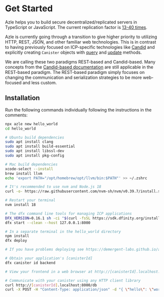 # Get Started

Azle helps you to build secure decentralized/replicated servers in TypeScript or JavaScript. The current replication factor is [13-40 times](https://dashboard.internetcomputer.org/subnets).

Azle is currently going through a transition to give higher priority to utilizing HTTP, REST, JSON, and other familiar web technologies. This is in contrast to having previously focused on ICP-specific technologies like [Candid](./candid.md) and explicitly creating `Canister` objects with [query](./query_methods.md) and [update](./update_methods.md) methods.

We are calling these two paradigms REST-based and Candid-based. Many concepts from the [Candid-based documentation](./candid_based_documentation.md) are still applicable in the REST-based paradigm. The REST-based paradigm simply focuses on changing the communication and serialization strategies to be more web-focused and less custom.

## Installation

Run the following commands individually following the instructions in the comments:

```bash
npx azle new hello_world
cd hello_world

# Ubuntu build dependencies
sudo apt install clang
sudo apt install build-essential
sudo apt install libssl-dev
sudo apt install pkg-config

# Mac build dependencies
xcode-select --install
brew install llvm
echo 'export PATH="/opt/homebrew/opt/llvm/bin:$PATH"' >> ~/.zshrc

# It's recommended to use nvm and Node.js 18
curl -o- https://raw.githubusercontent.com/nvm-sh/nvm/v0.39.7/install.sh | bash

# Restart your terminal
nvm install 18

# The dfx command line tools for managing ICP applications
DFX_VERSION=0.16.1 sh -ci "$(curl -fsSL https://sdk.dfinity.org/install.sh)"
dfx start --clean --host 127.0.0.1:8000

# In a separate terminal in the hello_world directory
npm install
dfx deploy

# If you have problems deploying see https://demergent-labs.github.io/azle/deployment.html#common-deployment-issues

# Obtain your application's [canisterId]
dfx canister id backend

# View your frontend in a web browser at http://[canisterId].localhost:8000

# Communicate with your canister using any HTTP client library
curl http://[canisterId].localhost:8000/db
curl -X POST -H "Content-Type: application/json" -d "{ \"hello\": \"world\" }" http://[canisterId].localhost:8000/db/update
```
